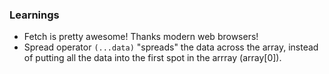 ### Learnings

- Fetch is pretty awesome! Thanks modern web browsers!
- Spread operator `(...data)` "spreads" the data across the array, instead of putting all the data into the first spot in the arrray (array[0]).
